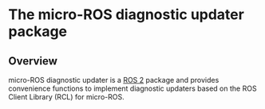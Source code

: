 # The micro-ROS diagnostic updater package

## Overview

micro-ROS diagnostic updater is a [ROS 2](http://www.ros2.org/) package and provides convenience functions to implement diagnostic updaters based on the ROS Client Library (RCL) for micro-ROS.
